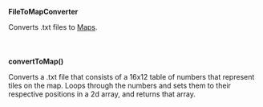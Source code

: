 __FileToMapConverter__

Converts .txt files to [Maps](map.md).
\
\
\
\
__convertToMap()__

Converts a .txt file that consists of a 16x12 table of numbers that represent tiles
on the map. Loops through the numbers and sets them to their respective positions in a
2d array, and returns that array.